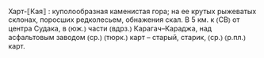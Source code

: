 ---
---

Харт-⟦Кая⟧
: куполообразная каменистая гора; на ее крутых рыжеватых склонах, поросших редколесьем, обнажения скал. В 5 км. к ⦅СВ⦆ от центра Судака, в ⦅юж.⦆ части ⦅вдрз.⦆ Карагач–Караджа, над асфальтовым заводом ⦅ср.⦆ ⦅тюрк.⦆ карт – старый, старик, ⦅ср.⦆ ⦅р.пл.⦆ карт.
